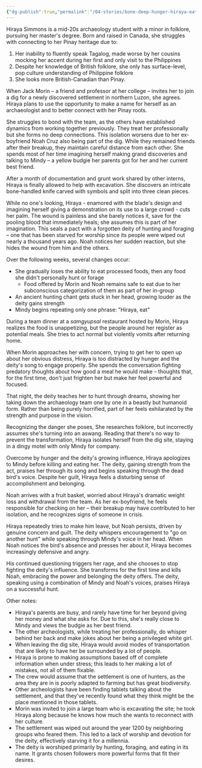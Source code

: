 ```yaml
---
{"dg-publish":true,"permalink":"/04-stories/bone-deep-hunger-hiraya-eat/"}
---
```


Hiraya Simmons is a mid-20s archaeology student with a minor in folklore, pursuing her master's degree. Born and raised in Canada, she struggles with connecting to her Pinay heritage due to:

1. Her inability to fluently speak Tagalog, made worse by her cousins mocking her accent during her first and only visit to the Philippines
2. Despite her knowledge of British folklore, she only has surface-level, pop culture understanding of Philippine folklore
3. She looks more British-Canadian than Pinay.

When Jack Morin – a friend and professor at her college – invites her to join a dig for a newly discovered settlement in northern Luzon, she agrees. Hiraya plans to use the opportunity to make a name for herself as an archaeologist and to better connect with her Pinay roots.

She struggles to bond with the team, as the others have established dynamics from working together previously. They treat her professionally but she forms no deep connections. This isolation worsens due to her ex-boyfriend Noah Cruz also being part of the dig. While they remained friends after their breakup, they maintain careful distance from each other. She spends most of her time imagining herself making grand discoveries and talking to Mindy – a yellow budgie her parents got for her and her current best friend.

After a month of documentation and grunt work shared by other interns, Hiraya is finally allowed to help with excavation. She discovers an intricate bone-handled knife carved with symbols and split into three clean pieces.

While no one's looking, Hiraya - enamored with the blade's design and imagining herself giving a demonstration on its use to a large crowd - cuts her palm. The wound is painless and she barely notices it, save for the pooling blood that immediately heals; she assumes this is part of her imagination. This seals a pact with a forgotten deity of hunting and foraging – one that has been starved for worship since its people were wiped out nearly a thousand years ago. Noah notices her sudden reaction, but she hides the wound from him and the others.

Over the following weeks, several changes occur:

- She gradually loses the ability to eat processed foods, then any food she didn't personally hunt or forage
	- Food offered by Morin and Noah remains safe to eat due to her subconscious categorization of them as part of her in-group
- An ancient hunting chant gets stuck in her head, growing louder as the deity gains strength
- Mindy begins repeating only one phrase: "Hiraya, eat"

During a team dinner at a *samgyupsal* restaurant hosted by Morin, Hiraya realizes the food is unappetizing, but the people around her register as potential meals. She tries to act normal but violently vomits after returning home.

When Morin approaches her with concern, trying to get her to open up about her obvious distress, Hiraya is too distracted by hunger and the deity's song to engage properly. She spends the conversation fighting predatory thoughts about how good a meal he would make – thoughts that, for the first time, don't just frighten her but make her feel powerful and focused.

That night, the deity teaches her to hunt through dreams, showing her taking down the archaeology team one by one in a beastly but humanoid form. Rather than being purely horrified, part of her feels exhilarated by the strength and purpose in the vision.

Recognizing the danger she poses, She researches folklore, but incorrectly assumes she's turning into an aswang. Reading that there's no way to prevent the transformation, Hiraya isolates herself from the dig site, staying in a dingy motel with only Mindy for company. 

Overcome by hunger and the deity's growing influence, Hiraya apologizes to Mindy before killing and eating her. The deity, gaining strength from the act, praises her through its song and begins speaking through the dead bird's voice. Despite her guilt, Hiraya feels a disturbing sense of accomplishment and belonging.

Noah arrives with a fruit basket, worried about Hiraya's dramatic weight loss and withdrawal from the team. As her ex-boyfriend, he feels responsible for checking on her – their breakup may have contributed to her isolation, and he recognizes signs of someone in crisis.

Hiraya repeatedly tries to make him leave, but Noah persists, driven by genuine concern and guilt. The deity whispers encouragement to "go on another hunt" while speaking through Mindy's voice in her head. When Noah notices the bird's absence and presses her about it, Hiraya becomes increasingly defensive and angry.

His continued questioning triggers her rage, and she chooses to stop fighting the deity's influence. She transforms for the first time and kills Noah, embracing the power and belonging the deity offers.  The deity, speaking using a combination of Mindy and Noah's voices, praises Hiraya on a successful hunt.

Other notes:
- Hiraya's parents are busy, and rarely have time for her beyond giving her money and what she asks for. Due to this, she's really close to Mindy and views the budgie as her best friend.
- The other archeologists, while treating her professionally, do whisper behind her back and make jokes about her being a privileged white girl.
- When leaving the dig site, Hiraya would avoid modes of transportation that are likely to have her be surrounded by a lot of people.
- Hiraya is prone to making assumptions based off of complete information when under stress; this leads to her making a lot of mistakes, not all of them fixable.
- The crew would assume that the settlement is one of hunters, as the area they are in is poorly adapted to farming but has great biodiversity.
- Other archeologists have been finding tablets talking about the settlement, and that they've recently found what they think might be the place mentioned in those tablets.
- Morin was invited to join a large team who is excavating the site; he took Hiraya along because he knows how much she wants to reconnect with her culture.
- The settlement was wiped out around the year 1200 by neighboring groups who feared them. This led to a lack of worship and devotion for the deity, effectively starving it for a millennia.
- The deity is worshiped primarily by hunting, foraging, and eating in its name. It grants chosen followers more powerful forms that fit their desires.